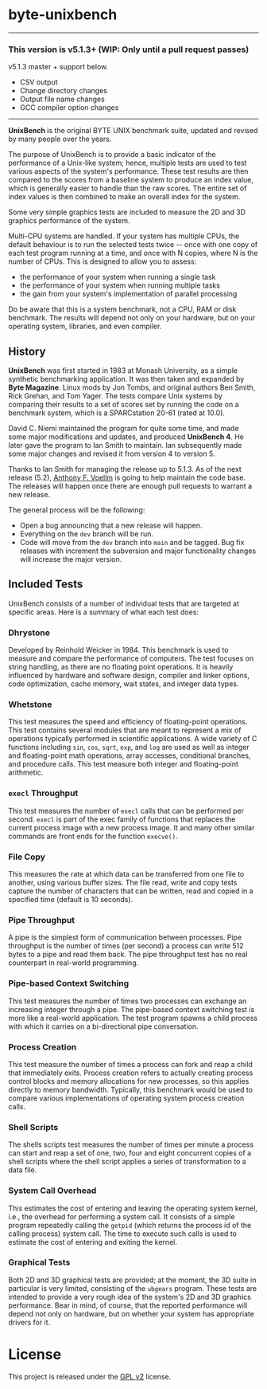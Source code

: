 # byte-unixbench

-----------------------

### This version is v5.1.3+ (WIP: Only until a pull request passes)

v5.1.3 master + support below. 
  * CSV output
  * Change directory changes
  * Output file name changes
  * GCC compiler option changes

-------------------------

**UnixBench** is the original BYTE UNIX benchmark suite, updated and revised by many people over the years.

The purpose of UnixBench is to provide a basic indicator of the performance of a Unix-like system; hence, multiple 
tests are used to test various aspects of the system's performance. These test results are then compared to the 
scores from a baseline system to produce an index value, which is generally easier to handle than the raw scores. 
The entire set of index values is then combined to make an overall index for the system.

Some very simple graphics tests are included to measure the 2D and 3D graphics performance of the system.

Multi-CPU systems are handled. If your system has multiple CPUs, the default behaviour is to run the selected tests 
twice -- once with one copy of each test program running at a time, and once with N copies, where N is the number of 
CPUs. This is designed to allow you to assess:

* the performance of your system when running a single task
* the performance of your system when running multiple tasks
* the gain from your system's implementation of parallel processing

Do be aware that this is a system benchmark, not a CPU, RAM or disk benchmark. The results will depend not only on 
your hardware, but on your operating system, libraries, and even compiler.

## History

**UnixBench** was first started in 1983 at Monash University, as a simple synthetic benchmarking application. It 
was then taken and expanded by **Byte Magazine**. Linux mods by Jon Tombs, and original authors Ben Smith, 
Rick Grehan, and Tom Yager. The tests compare Unix systems by comparing their results to a set of scores set 
by running the code on a benchmark system, which is a SPARCstation 20-61 (rated at 10.0).

David C. Niemi maintained the program for quite some time, and made some major modifications and updates, 
and produced **UnixBench 4**. He later gave the program to Ian Smith to maintain. Ian subsequently made 
some major changes and revised it from version 4 to version 5.

Thanks to Ian Smith for managing the release up to 5.1.3.  As of the next release (5.2), [Anthony F. Voellm](https://github.com/voellm) is going to help maintain the code base.  The releases will happen once there are enough pull requests to warrant a new release.

The general process will be the following:

* Open a bug announcing that a new release will happen.
* Everything on the `dev` branch will be run.
* Code will move from the `dev` branch into `main` and be tagged.  Bug fix releases with increment the subversion and major functionality changes will increase the major version.

## Included Tests

UnixBench consists of a number of individual tests that are targeted at specific areas. Here is a summary of what 
each test does:

### Dhrystone

Developed by Reinhold Weicker in 1984. This benchmark is used to measure and compare the performance of computers. The test focuses on string handling, as there are no floating point operations. It is heavily influenced by hardware and software design, compiler and linker options, code optimization, cache memory, wait states, and integer data types.

### Whetstone

This test measures the speed and efficiency of floating-point operations. This test contains several modules that are meant to represent a mix of operations typically performed in scientific applications. A wide variety of C functions including `sin`, `cos`, `sqrt`, `exp`, and `log` are used as well as integer and floating-point math operations, array accesses, conditional branches, and procedure calls. This test measure both integer and floating-point arithmetic.

### `execl` Throughput

This test measures the number of `execl` calls that can be performed per second. `execl` is part of the exec family of functions that replaces the current process image with a new process image. It and many other similar commands are front ends for the function `execve()`.

### File Copy

This measures the rate at which data can be transferred from one file to another, using various buffer sizes. The file read, write and copy tests capture the number of characters that can be written, read and copied in a specified time (default is 10 seconds).

### Pipe Throughput

A pipe is the simplest form of communication between processes. Pipe throughput is the number of times (per second) a process can write 512 bytes to a pipe and read them back. The pipe throughput test has no real counterpart in real-world programming.

### Pipe-based Context Switching

This test measures the number of times two processes can exchange an increasing integer through a pipe. The pipe-based context switching test is more like a real-world application. The test program spawns a child process with which it carries on a bi-directional pipe conversation.

### Process Creation

This test measure the number of times a process can fork and reap a child that immediately exits. Process creation refers to actually creating process control blocks and memory allocations for new processes, so this applies directly to memory bandwidth. Typically, this benchmark would be used to compare various implementations of operating system process creation calls.

### Shell Scripts

The shells scripts test measures the number of times per minute a process can start and reap a set of one, two, four and eight concurrent copies of a shell scripts where the shell script applies a series of transformation to a data file.

### System Call Overhead

This estimates the cost of entering and leaving the operating system kernel, i.e., the overhead for performing a system call. It consists of a simple program repeatedly calling the `getpid` (which returns the process id of the calling process) system call. The time to execute such calls is used to estimate the cost of entering and exiting the kernel.

### Graphical Tests

Both 2D and 3D graphical tests are provided; at the moment, the 3D suite in particular is very limited, consisting of the `ubgears` program. These tests are intended to provide a very rough idea of the system's 2D and 3D graphics performance. Bear in mind, of course, that the reported performance will depend not only on hardware, but on whether your system has appropriate drivers for it.

# License

This project is released under the [GPL v2](LICENSE.txt) license.
